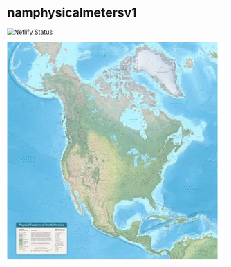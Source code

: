# namphysicalmetersv1

[![Netlify Status](https://api.netlify.com/api/v1/badges/e6c182cc-0399-495c-b328-6272a8e44a22/deploy-status)](https://app.netlify.com/sites/ofp2map-namphysicalmetersv1/deploys)

![North America Physical Meters](namphysicalmetersv1/0/0/0.webp?raw=true "Title")